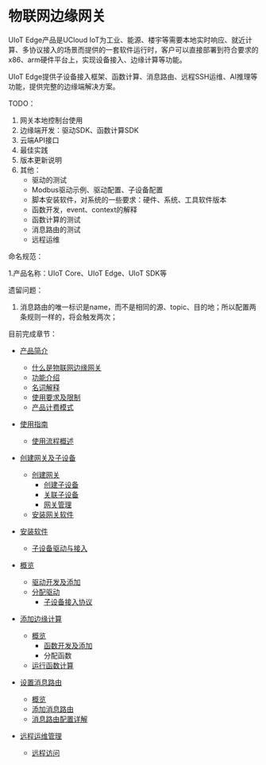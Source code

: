 # 物联网边缘网关

UIoT Edge产品是UCloud IoT为工业、能源、楼宇等需要本地实时响应、就近计算、多协议接入的场景而提供的一套软件运行时，客户可以直接部署到符合要求的x86、arm硬件平台上，实现设备接入、边缘计算等功能。

UIoT Edge提供子设备接入框架、函数计算、消息路由、远程SSH运维、AI推理等功能，提供完整的边缘端解决方案。

TODO：

1. 网关本地控制台使用
2. 边缘端开发：驱动SDK、函数计算SDK
3. 云端API接口
4. 最佳实践
5. 版本更新说明
6. 其他：
   - 驱动的测试
   - Modbus驱动示例、驱动配置、子设备配置
   - 脚本安装软件，对系统的一些要求：硬件、系统、工具软件版本
   - 函数开发，event、context的解释
   - 函数计算的测试
   - 消息路由的测试
   - 远程运维

命名规范：

1.产品名称：UIoT Core、UIoT Edge、UIoT SDK等

遗留问题：

1. 消息路由的唯一标识是name，而不是相同的源、topic、目的地；所以配置两条规则一样的，将会触发两次；



目前完成章节：

- [产品简介](产品简介)

  - [什么是物联网边缘网关](产品简介/什么是物联网边缘网关.md)
  - [功能介绍](产品简介/功能介绍.md)
  - [名词解释](产品简介/名词解释.md)
  - [使用要求及限制](产品简介/使用要求及限制.md)
  - [产品计费模式](产品简介/产品计费模式.md)

- [使用指南](产品计费模式)

  - [使用流程概述](使用指南/使用流程概述.md)
- [创建网关及子设备](使用指南/创建网关及子设备)
  
  - [创建网关](使用指南/创建网关及子设备/创建网关.md)
    - [创建子设备](使用指南/创建网关及子设备/创建子设备.md)
    - [关联子设备](使用指南/创建网关及子设备/关联子设备.md)
    - [网关管理](使用指南/创建网关及子设备/网关管理.md)
  - [安装网关软件](使用指南/安装网关软件) 
- [安装软件](使用指南/安装网关软件/安装软件.md)
  
  - [子设备驱动与接入](使用指南/子设备接入)
- [概览](使用指南/子设备接入/概览.md)
    - [驱动开发及添加](使用指南/子设备接入/驱动开发及添加.md)
  - [分配驱动](使用指南/子设备接入/分配驱动.md)
    - [子设备接入协议](使用指南/子设备接入/子设备接入协议.md)
- [添加边缘计算](使用指南/添加边缘计算)
  - [概览](使用指南/添加边缘计算/概览.md)
    - [函数开发及添加](使用指南/添加边缘计算/函数开发及添加.md)
    - 分配函数
  - [运行函数计算](使用指南/添加边缘计算/运行函数计算.md)

- [设置消息路由](使用指南/设置消息路由)
  
    - [概览](使用指南/设置消息路由/概览.md)
    - [添加消息路由](使用指南/设置消息路由/添加消息路由.md)
  - [消息路由配置详解](使用指南/设置消息路由/消息路由配置详解.md)
  
- [远程运维管理](使用指南/远程运维管理)
  
  - [远程访问](使用指南/远程运维管理/远程访问.md)
  
    